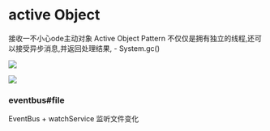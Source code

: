 # active Object

接收一不小心ode主动对象
Active Object Pattern 不仅仅是拥有独立的线程,还可以接受异步消息,并返回处理结果, - System.gc()


![](https://gitee.com/niubenwsl/image_repo/raw/master/image/java/20210406233912.png)


![](https://gitee.com/niubenwsl/image_repo/raw/master/image/java/20210406235436.png)




### eventbus#file

EventBus + watchService 监听文件变化

